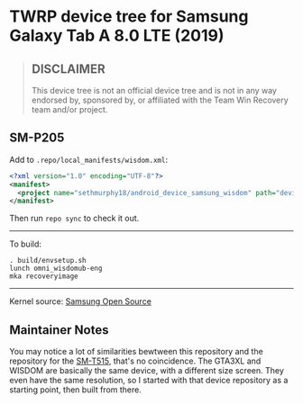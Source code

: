 # TWRP device tree for Samsung Galaxy Tab A 8.0 LTE (2019)

> ## DISCLAIMER
>
> This device tree is not an official device tree and is not in any way
> endorsed by, sponsored by, or affiliated with the Team Win Recovery team
> and/or project.

## SM-P205

Add to `.repo/local_manifests/wisdom.xml`:
```xml
<?xml version="1.0" encoding="UTF-8"?>
<manifest>
  <project name="sethmurphy18/android_device_samsung_wisdom" path="device/samsung/wisdom" remote="github" revision="android-9.0" />
</manifest>
```
Then run `repo sync` to check it out.

___

To build:
```
. build/envsetup.sh
lunch omni_wisdomub-eng
mka recoveryimage
```

___

Kernel source: [Samsung Open Source](https://opensource.samsung.com/uploadSearch?searchValue=SM-P205)

## Maintainer Notes

You may notice a lot of similarities bewtween this repository and the
repository for the [SM-T515](https://github.com/Magendanz/android_device_samsung_gta3xl),
that's no coincidence. The GTA3XL and WISDOM are basically the same device,
with a different size screen. They even have the same resolution, so I
started with that device repository as a starting point, then built from there.

